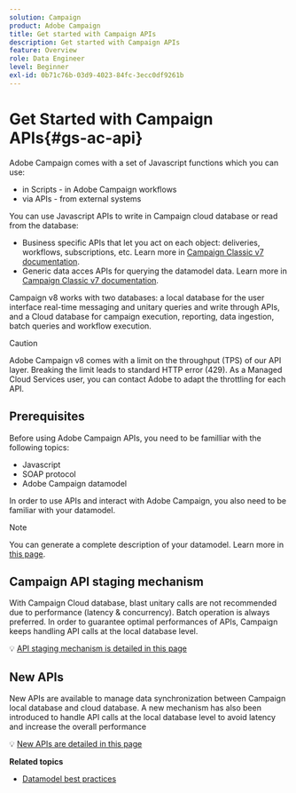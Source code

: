 ```yaml
---
solution: Campaign
product: Adobe Campaign
title: Get started with Campaign APIs
description: Get started with Campaign APIs
feature: Overview
role: Data Engineer
level: Beginner
exl-id: 0b71c76b-03d9-4023-84fc-3ecc0df9261b
---
```

# Get Started with Campaign APIs{#gs-ac-api}

Adobe Campaign comes with a set of Javascript functions which you can use:

* in Scripts - in Adobe Campaign workflows
* via APIs - from external systems

You can use Javascript APIs to write in Campaign cloud database or read from the database:

* Business specific APIs that let you act on each object: deliveries, workflows, subscriptions, etc. Learn more in [Campaign Classic v7 documentation](https://experienceleague.adobe.com/docs/campaign-classic/using/configuring-campaign-classic/api/business-oriented-apis.html).
* Generic data acces APIs for querying the datamodel data. Learn more in [Campaign Classic v7 documentation](https://experienceleague.adobe.com/docs/campaign-classic/using/configuring-campaign-classic/api/data-oriented-apis.html).

Campaign v8 works with two databases: a local database for the user interface real-time messaging and unitary queries and write through APIs, and a Cloud database for campaign execution, reporting, data ingestion, batch queries and workflow execution.

>[!CAUTION]
>
>Adobe Campaign v8 comes with a limit on the throughput (TPS) of our API layer. Breaking the limit leads to standard HTTP error (429). As a Managed Cloud Services user, you can contact Adobe to adapt the throttling for each API.
> 

## Prerequisites

Before using Adobe Campaign APIs, you need to be familliar with the following topics:

* Javascript
* SOAP protocol
* Adobe Campaign datamodel

In order to use APIs and interact with Adobe Campaign, you also need to be familiar with your datamodel.  

>[!NOTE]
>You can generate a complete description of your datamodel. Learn more in [this page](datamodel.md).

## Campaign API staging mechanism

With Campaign Cloud database, blast unitary calls are not recommended due to performance (latency & concurrency). Batch operation is always preferred. In order to guarantee optimal performances of APIs, Campaign keeps handling API calls at the local database level.

:bulb: [API staging mechanism is detailed in this page](staging.md)

## New APIs

New APIs are available to manage data synchronization between Campaign local database and cloud database. A new mechanism has also been introduced to handle API calls at the local database level to avoid latency and increase the overall performance

:bulb: [New APIs are detailed in this page](new-apis.md)

**Related topics**

* [Datamodel best practices](datamodel-best-practices.md)
